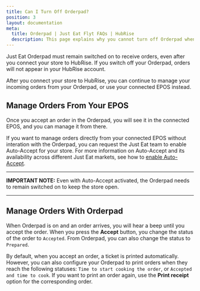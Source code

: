 ```yaml
---
title: Can I Turn Off Orderpad?
position: 3
layout: documentation
meta:
  title: Orderpad | Just Eat Flyt FAQs | HubRise
  description: This page explains why you cannot turn off Orderpad when connecting your store to HubRise with Just Eat Flyt Bridge.
---
```


Just Eat Orderpad must remain switched on to receive orders, even after you connect your store to HubRise. If you switch off your Orderpad, orders will not appear in your HubRise account.

After you connect your store to HubRise, you can continue to manage your incoming orders from your Orderpad, or use your connected EPOS instead.

## Manage Orders From Your EPOS

Once you accept an order in the Orderpad, you will see it in the connected EPOS, and you can manage it from there.

If you want to manage orders directly from your connected EPOS without interation with the Orderpad, you can request the Just Eat team to enable Auto-Accept for your store. For more information on Auto-Accept and its availability across different Just Eat markets, see how to [enable Auto-Accept](/apps/just-eat-flyt/faqs/auto-accept/).

---

**IMPORTANT NOTE:** Even with Auto-Accept activated, the Orderpad needs to remain switched on to keep the store open.

---

## Manage Orders With Orderpad

When Orderpad is on and an order arrives, you will hear a beep until you accept the order.
When you press the **Accept** button, you change the status of the order to `Accepted`. From Orderpad, you can also change the status to `Prepared`.

By default, when you accept an order, a ticket is printed automatically.
However, you can also configure your Orderpad to print orders when they reach the following statuses: `Time to start cooking the order`, or `Accepted and time to cook`.
If you want to print an order again, use the **Print receipt** option for the corresponding order.

